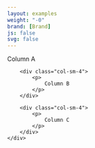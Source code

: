```yaml
---
layout: examples
weight: "-0"
brand: [Brand]
js: false
svg: false
---
```


<div class="container-fluid">
	<div class="row grid-example">
		<div class="col-sm-4 hidden-xs">
			<p>
				Column A
			</p>
		</div>

		<div class="col-sm-4">
			<p>
				Column B
			</p>
		</div>

		<div class="col-sm-4">
			<p>
				Column C
			</p>
		</div>
	</div>
</div>